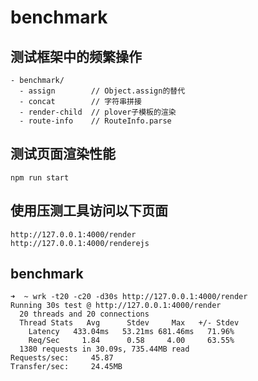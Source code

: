 # benchmark


## 测试框架中的频繁操作


```
- benchmark/
  - assign        // Object.assign的替代
  - concat        // 字符串拼接
  - render-child  // plover子模板的渲染
  - route-info    // RouteInfo.parse
```


## 测试页面渲染性能

```
npm run start
```

## 使用压测工具访问以下页面

```
http://127.0.0.1:4000/render
http://127.0.0.1:4000/renderejs
```


## benchmark

```
➜  ~ wrk -t20 -c20 -d30s http://127.0.0.1:4000/render
Running 30s test @ http://127.0.0.1:4000/render
  20 threads and 20 connections
  Thread Stats   Avg      Stdev     Max   +/- Stdev
    Latency   433.04ms   53.21ms 681.46ms   71.96%
    Req/Sec     1.84      0.58     4.00     63.55%
  1380 requests in 30.09s, 735.44MB read
Requests/sec:     45.87
Transfer/sec:     24.45MB
````
